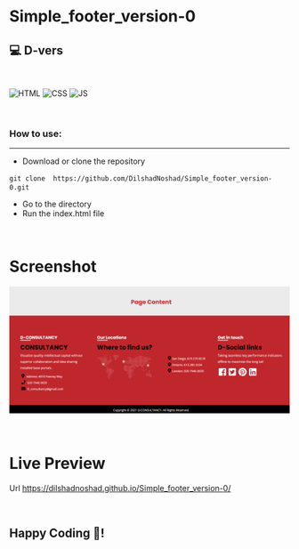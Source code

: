 # Simple_footer_version-0

## 💻 D-vers

<br>

![HTML](https://img.shields.io/badge/html5%20-%23E34F26.svg?&style=for-the-badge&logo=html5&logoColor=white)
![CSS](https://img.shields.io/badge/css3%20-%231572B6.svg?&style=for-the-badge&logo=css3&logoColor=white)
![JS](https://img.shields.io/badge/javascript%20-%23323330.svg?&style=for-the-badge&logo=javascript&logoColor=%23F7DF1E)

<br>

### How to use:

---

- Download or clone the repository

```
git clone  https://github.com/DilshadNoshad/Simple_footer_version-0.git
```

- Go to the directory
- Run the index.html file

<br>

# Screenshot

![screenshot](simple_footer.png)

<br>

# Live Preview

Url  https://dilshadnoshad.github.io/Simple_footer_version-0/

<br>

## Happy Coding 🎉!
